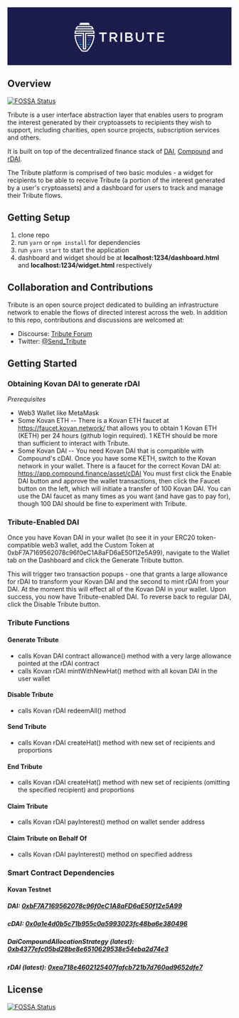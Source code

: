 <img src="./public/Tribute-banner.png" width="900" align="center">

## Overview
[![FOSSA Status](https://app.fossa.io/api/projects/git%2Bgithub.com%2FSend-Tribute%2Ftribute-rDAI.svg?type=shield)](https://app.fossa.io/projects/git%2Bgithub.com%2FSend-Tribute%2Ftribute-rDAI?ref=badge_shield)


Tribute is a user interface abstraction layer that enables users to program the interest generated by their cryptoassets to recipients they wish to support, including charities, open source projects, subscription services and others. 

It is built on top of the decentralized finance stack of [DAI](https://makerdao.com/en/dai/), [Compound](https://compound.finance) and [rDAI](https://redeem.money).

The Tribute platform is comprised of two basic modules - a widget for recipients to be able to receive Tribute (a portion of the interest generated by a user's cryptoassets) and a dashboard for users to track and manage their Tribute flows.


## Getting Setup

1. clone repo
2. run `yarn` or `npm install` for dependencies
3. run `yarn start` to start the application
4. dashboard and widget should be at **localhost:1234/dashboard.html** and **localhost:1234/widget.html** respectively

## Collaboration and Contributions
Tribute is an open source project dedicated to building an infrastructure network to enable the flows of directed interest across the web.  In addition to this repo, contributions and discussions are welcomed at:
* Discourse: [Tribute Forum](https://tributeforum.io)
* Twitter: [@Send_Tribute](https://twitter.com/@Send_Tribute)

## Getting Started
### Obtaining Kovan DAI to generate rDAI
*Prerequisites*
* Web3 Wallet like MetaMask
* Some Kovan ETH --
There is a Kovan ETH faucet at https://faucet.kovan.network/ that allows you to obtain 1 Kovan ETH (KETH) per 24 hours (github login required).  1 KETH should be more than sufficient to interact with Tribute.
* Some Kovan DAI -- You need Kovan DAI that is compatible with Compound's cDAI.  Once you have some KETH, switch to the Kovan network in your wallet.  There is a faucet for the correct Kovan DAI at: https://app.compound.finance/asset/cDAI
You must first click the Enable DAI button and approve the wallet transactions, then click the Faucet button on the left, which will initiate a transfer of 100 Kovan DAI.  You can use the DAI faucet as many times as you want (and have gas to pay for), though 100 DAI should be fine to experiment with Tribute.

### Tribute-Enabled DAI
Once you have Kovan DAI in your wallet (to see it in your ERC20 token-compatible web3 wallet, add the Custom Token at 0xbF7A7169562078c96f0eC1A8aFD6aE50f12e5A99), navigate to the Wallet tab on the Dashboard and click the Generate Tribute button.  

This will trigger two transaction popups - one that grants a large allowance for rDAI to transform your Kovan DAI and the second to mint rDAI from your DAI.  At the moment this will effect all of the Kovan DAI in your wallet.  Upon success, you now have Tribute-enabled DAI.  To reverse back to regular DAI, click the Disable Tribute button.  

### Tribute Functions
#### Generate Tribute
* calls Kovan DAI contract allowance() method with a very large allowance pointed at the rDAI contract
* calls Kovan rDAI mintWithNewHat() method with all kovan DAI in the user wallet
#### Disable Tribute
* calls Kovan rDAI redeemAll() method
#### Send Tribute
* calls Kovan rDAI createHat() method with new set of recipients and proportions
#### End Tribute
* calls Kovan rDAI createHat() method with new set of recipients (omitting the specified recipient) and proportions
#### Claim Tribute
* calls Kovan rDAI payInterest() method on wallet sender address
#### Claim Tribute on Behalf Of
* calls Kovan rDAI payInterest() method on specified address


### Smart Contract Dependencies
#### Kovan Testnet
##### DAI: [0xbF7A7169562078c96f0eC1A8aFD6aE50f12e5A99](https://kovan.etherscan.io/address/0xbF7A7169562078c96f0eC1A8aFD6aE50f12e5A99)
##### cDAI: [0x0a1e4d0b5c71b955c0a5993023fc48ba6e380496](https://kovan.etherscan.io/address/0x0a1e4d0b5c71b955c0a5993023fc48ba6e380496)
##### DaiCompoundAllocationStrategy (latest): [0xb4377efc05bd28be8e6510629538e54eba2d74e3](https://kovan.etherscan.io/address/0xb4377efc05bd28be8e6510629538e54eba2d74e3)
##### rDAI (latest): [0xea718e4602125407fafcb721b7d760ad9652dfe7](https://kovan.etherscan.io/address/0xea718e4602125407fafcb721b7d760ad9652dfe7)


## License
[![FOSSA Status](https://app.fossa.io/api/projects/git%2Bgithub.com%2FSend-Tribute%2Ftribute-rDAI.svg?type=large)](https://app.fossa.io/projects/git%2Bgithub.com%2FSend-Tribute%2Ftribute-rDAI?ref=badge_large)